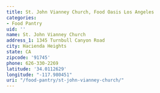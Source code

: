 ```yaml
---
title: St. John Vianney Church, Food Oasis Los Angeles
categories:
- Food Pantry
uid: ''
name: St. John Vianney Church
address_1: 1345 Turnbull Canyon Road
city: Hacienda Heights
state: CA
zipcode: '91745'
phone: 626-330-2269
latitude: '34.0112629'
longitude: "-117.980451"
uri: "/food-pantry/st-john-vianney-church/"
---
```


